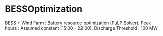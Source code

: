 # BESSOptimization
BESS + Wind Farm : Battery resource optimization
(PuLP Solver),
Peak hours : Assumed constant (15:00 - 22:00),
Discharge Threshold : 100 MW
